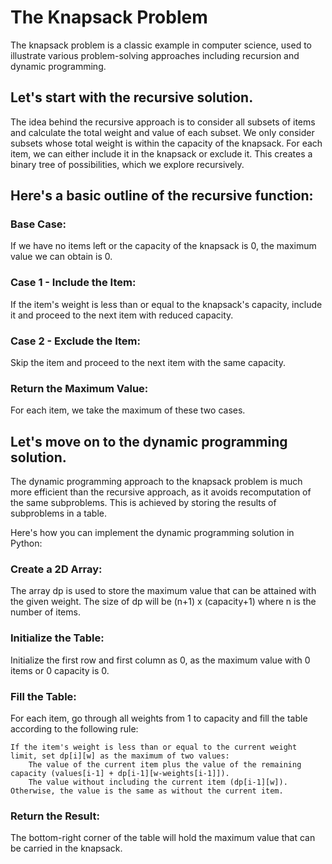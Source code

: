 # The Knapsack Problem
The knapsack problem is a classic example in computer science, used to illustrate various problem-solving approaches including recursion and dynamic programming.

## Let's start with the recursive solution. 

The idea behind the recursive approach is to consider all subsets of items and calculate the total weight and value of each subset. We only consider subsets whose total weight is within the capacity of the knapsack. For each item, we can either include it in the knapsack or exclude it. This creates a binary tree of possibilities, which we explore recursively.

## Here's a basic outline of the recursive function: 

### Base Case:

If we have no items left or the capacity of the knapsack is 0, the maximum value we can obtain is 0.

### Case 1 - Include the Item: 

If the item's weight is less than or equal to the knapsack's capacity, include it and proceed to the next item with reduced capacity.

### Case 2 - Exclude the Item: 

Skip the item and proceed to the next item with the same capacity.

### Return the Maximum Value: 

For each item, we take the maximum of these two cases.


## Let's move on to the dynamic programming solution. 
The dynamic programming approach to the knapsack problem is much more efficient than the recursive approach, as it avoids recomputation of the same subproblems. This is achieved by storing the results of subproblems in a table.

Here's how you can implement the dynamic programming solution in Python:

### Create a 2D Array: 

The array dp is used to store the maximum value that can be attained with the given weight. The size of dp will be (n+1) x (capacity+1) where n is the number of items.

### Initialize the Table: 

Initialize the first row and first column as 0, as the maximum value with 0 items or 0 capacity is 0.

### Fill the Table: 

For each item, go through all weights from 1 to capacity and fill the table according to the following rule:

    If the item's weight is less than or equal to the current weight limit, set dp[i][w] as the maximum of two values:
        The value of the current item plus the value of the remaining capacity (values[i-1] + dp[i-1][w-weights[i-1]]).
        The value without including the current item (dp[i-1][w]).
    Otherwise, the value is the same as without the current item.
### Return the Result: 

The bottom-right corner of the table will hold the maximum value that can be carried in the knapsack.